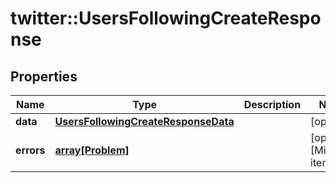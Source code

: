 # twitter::UsersFollowingCreateResponse


## Properties
Name | Type | Description | Notes
------------ | ------------- | ------------- | -------------
**data** | [**UsersFollowingCreateResponseData**](UsersFollowingCreateResponse_data.md) |  | [optional] 
**errors** | [**array[Problem]**](Problem.md) |  | [optional] [Min. items: 1] 


